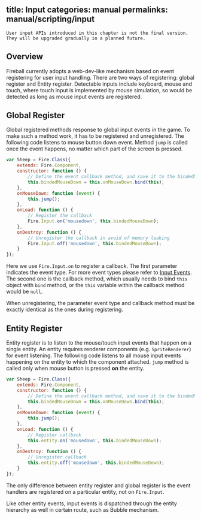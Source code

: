 title: Input
categories: manual
permalinks: manual/scripting/input
---

```
User input APIs introduced in this chapter is not the final version. They will be upgraded gradually in a planned future.
```

## Overview

Fireball currently adopts a web-dev-like mechanism based on event registering for user input handling. There are two ways of registering: global register and Entity register. Detectable inputs include keyboard, mouse and touch, where touch input is implemented by mouse simulation, so would be detected as long as mouse input events are registered.

## Global Register

Global registered methods response to global input events in the game. To make such a method work, it has to be registered and unregistered. The following code listens to mouse button down event. Method `jump` is called once the event happens, no matter which part of the screen is pressed.

```js
var Sheep = Fire.Class({
    extends: Fire.Component,
    constructor: function () {
        // Define the event callback method, and save it to the bindedMouseDown variable for unregistering later.
        this.bindedMouseDown = this.onMouseDown.bind(this);
    },
    onMouseDown: function (event) {
        this.jump();
    },
    onLoad: function () {
        // Register the callback
        Fire.Input.on('mousedown', this.bindedMouseDown);
    },
    onDestroy: function () {
        // Unregister the callback in avoid of memory leaking
        Fire.Input.off('mousedown', this.bindedMouseDown);
    }
});
```

Here we use `Fire.Input.on` to register a callback. The first parameter indicates the event type. For more event types please refer to [Input Events](/manual/scripting/input-events). The second one is the callback method, which usually needs to bind `this` object with `bind` method, or the `this` variable within the callback method would be `null`.

When unregistering, the parameter event type and callback method must be exactly identical as the ones during registering.

## Entity Register

Entity register is to listen to the mouse/touch input events that happen on a single entity. An entity requires renderer components (e.g. `SpriteRenderer`) for event listening. The following code listens to all mouse input events happening on the entity to which the component attached. `jump` method is called only when mouse button is pressed **on** the entity.

```js
var Sheep = Fire.Class({
    extends: Fire.Component,
    constructor: function () {
        // Define the event callback method, and save it to the bindedMouseDown variable for unregistering later.
        this.bindedMouseDown = this.onMouseDown.bind(this);
    },
    onMouseDown: function (event) {
        this.jump();
    },
    onLoad: function () {
        // Register callback
        this.entity.on('mousedown', this.bindedMouseDown);
    },
    onDestroy: function () {
        // Unregister callback
        this.entity.off('mousedown', this.bindedMouseDown);
    }
});
```

The only difference between entity register and global register is the event handlers are registered on a particular entity, not on `Fire.Input`.

Like other entity events, input events is dispatched through the entity hierarchy as well in certain route, such as Bubble mechanism.
